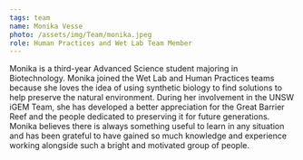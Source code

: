```yaml
---
tags: team
name: Monika Vesse
photo: /assets/img/Team/monika.jpeg
role: Human Practices and Wet Lab Team Member
---
```

Monika is a third-year Advanced Science student majoring in Biotechnology. Monika joined the Wet Lab and Human Practices teams because she loves the idea of using synthetic biology to find solutions to help preserve the natural environment. During her involvement in the UNSW iGEM Team, she has developed a better appreciation for the Great Barrier Reef and the people dedicated to preserving it for future generations. Monika believes there is always something useful to learn in any situation and has been grateful to have gained so much knowledge and experience working alongside such a bright and motivated group of people.